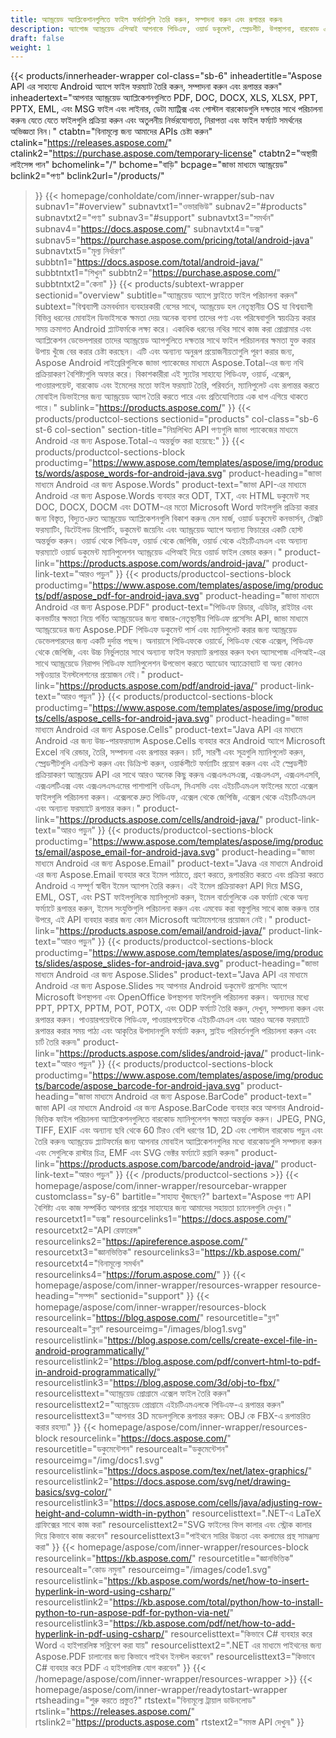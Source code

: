 ```yaml
---
title: অ্যান্ড্রয়েড অ্যাপ্লিকেশানগুলিতে ফাইল ফর্ম্যাটগুলি তৈরি করুন, সম্পাদনা করুন এবং রূপান্তর করুন৷
description: অ্যাপোজ অ্যান্ড্রয়েড এপিআই আপনাকে পিডিএফ, ওয়ার্ড ডকুমেন্ট, স্প্রেডশীট, উপস্থাপনা, বারকোড এবং ইমেলগুলি প্রক্রিয়া করার জন্য নিরাপদ এবং নির্ভরযোগ্য অ্যান্ড্রয়েড অ্যাপ তৈরি করতে দেয়।
draft: false
weight: 1
---
```

{{< products/innerheader-wrapper col-class="sb-6"
  inheadertitle="Aspose API এর সাহায্যে Android অ্যাপে ফাইল ফরম্যাট তৈরি করুন, সম্পাদনা করুন এবং রূপান্তর করুন"
  inheadertext="আপনার অ্যান্ড্রয়েড অ্যাপ্লিকেশনগুলিতে PDF, DOC, DOCX, XLS, XLSX, PPT, PPTX, EML, এবং MSG ফাইল এবং লাইনার, ডেটা ম্যাট্রিক্স এবং পোস্টাল বারকোডগুলি দক্ষতার সাথে পরিচালনা করুন৷ যেতে যেতে ফাইলগুলি প্রক্রিয়া করুন এবং অতুলনীয় নির্ভরযোগ্যতা, নিরাপত্তা এবং ফাইল ফর্ম্যাট সমর্থনের অভিজ্ঞতা নিন।"
  ctabtn="বিনামূল্যে জন্য আমাদের APIs চেষ্টা করুন"
  ctalink="https://releases.aspose.com/"
  ctalink2="https://purchase.aspose.com/temporary-license"
  ctabtn2="অস্থায়ী লাইসেন্স পান"
  bchomelink="/"
  bchome="বাড়ি"
  bcpage="জাভা মাধ্যমে অ্যান্ড্রয়েড"
  bclink2="পণ্য"
  bclink2url="/products/"
>}}
  {{< homepage/conholdate/com/inner-wrapper/sub-nav 
subnav1="#overview"
subnavtxt1="ওভারভিউ" 
subnav2="#products"
subnavtxt2="পণ্য" 
subnav3="#support"
subnavtxt3="সমর্থন" 
subnav4="https://docs.aspose.com/"
subnavtxt4="ডক্স" 
subnav5="https://purchase.aspose.com/pricing/total/android-java"
subnavtxt5="মূল্য নির্ধারণ" 
subbtn1="https://docs.aspose.com/total/android-java/"
subbtntxt1="শিখুন"
subbtn2="https://purchase.aspose.com/"
subbtntxt2="কেনা"
>}}
   {{< products/subtext-wrapper
   sectionid="overview" 
   subtitle="অ্যান্ড্রয়েড অ্যাপে ফ্লাইতে ফাইল পরিচালনা করুন"
   subtext="বিশ্বব্যাপী ক্রমবর্ধমান ব্যবহারকারী বেসের সাথে, অ্যান্ড্রয়েড হল নেতৃস্থানীয় OS যা বিশ্বব্যাপী বিভিন্ন ধরনের মোবাইল ডিভাইসকে ক্ষমতা দেয়৷ অনেক ব্যবসা তাদের পণ্য এবং পরিষেবাগুলি স্বয়ংক্রিয় করার সময় ক্রমাগত Android প্ল্যাটফর্মকে লক্ষ্য করে। একাধিক ধরনের নথির সাথে কাজ করা প্রোগ্রামার এবং অ্যাপ্লিকেশন ডেভেলপাররা তাদের অ্যান্ড্রয়েড অ্যাপগুলিতে দক্ষতার সাথে ফাইল পরিচালনার ক্ষমতা যুক্ত করার উপায় খুঁজে বের করার চেষ্টা করছেন। এটি এবং অন্যান্য অনুরূপ প্রয়োজনীয়তাগুলি পূরণ করার জন্য, Aspose Android লাইব্রেরিগুলিকে জাভা প্যাকেজের মাধ্যমে Aspose.Total-এর জন্য নথি প্রক্রিয়াকরণ বৈশিষ্ট্যগুলি অফার করে। বিকাশকারীরা এই স্যুটের সাহায্যে পিডিএফ, ওয়ার্ড, এক্সেল, পাওয়ারপয়েন্ট, বারকোড এবং ইমেলের মতো ফাইল ফরম্যাট তৈরি, পরিবর্তন, ম্যানিপুলেট এবং রূপান্তর করতে মোবাইল ডিভাইসের জন্য অ্যান্ড্রয়েড অ্যাপ তৈরি করতে পারে এবং প্রতিযোগিতায় এক ধাপ এগিয়ে থাকতে পারে।"
   sublink="https://products.aspose.com/"
>}} 
{{< products/productcol-sections
sectionid="products" 
col-class="sb-6 st-6 col-section"
section-title="নিম্নলিখিত API পণ্যগুলি জাভা প্যাকেজের মাধ্যমে Android এর জন্য Aspose.Total-এ অন্তর্ভুক্ত করা হয়েছে:"
>}}
{{< products/productcol-sections-block
productimg="https://www.aspose.com/templates/aspose/img/products/words/aspose_words-for-android-java.svg"
product-heading="জাভা মাধ্যমে Android এর জন্য Aspose.Words"
product-text="জাভা API-এর মাধ্যমে Android এর জন্য Aspose.Words ব্যবহার করে ODT, TXT, এবং HTML ডকুমেন্ট সহ DOC, DOCX, DOCM এবং DOTM-এর মতো Microsoft Word ফাইলগুলি প্রক্রিয়া করার জন্য বিস্তৃত, বিদ্যুত-দ্রুত অ্যান্ড্রয়েড অ্যাপ্লিকেশনগুলি বিকাশ করুন৷ মেল মার্জ, ওয়ার্ড ডকুমেন্ট কনভার্সন, টেক্সট ফরম্যাটিং, ডিটেইলড রিপোর্টিং, ডকুমেন্ট জয়েনিং এবং অ্যান্ড্রয়েড অ্যাপে অন্যান্য ফিচারের একটি হোস্ট অন্তর্ভুক্ত করুন। ওয়ার্ড থেকে পিডিএফ, ওয়ার্ড থেকে জেপিজি, ওয়ার্ড থেকে এইচটিএমএল এবং অন্যান্য ফরম্যাটে ওয়ার্ড ডকুমেন্ট ম্যানিপুলেশন অ্যান্ড্রয়েড এপিআই দিয়ে ওয়ার্ড ফাইল রেন্ডার করুন।"
product-link="https://products.aspose.com/words/android-java/" 
product-link-text="আরও পড়ুন"
>}}
{{< products/productcol-sections-block
productimg="https://www.aspose.com/templates/aspose/img/products/pdf/aspose_pdf-for-android-java.svg"
product-heading="জাভা মাধ্যমে Android এর জন্য Aspose.PDF"
product-text="পিডিএফ রিডার, এডিটর, রাইটার এবং কনভার্টার ক্ষমতা নিয়ে গর্বিত অ্যান্ড্রয়েডের জন্য বাজার-নেতৃস্থানীয় পিডিএফ প্রসেসিং API, জাভা মাধ্যমে অ্যান্ড্রয়েডের জন্য Aspose.PDF পিডিএফ ডকুমেন্ট পার্স এবং ম্যানিপুলেট করার জন্য অ্যান্ড্রয়েড ডেভেলপারদের জন্য একটি দুর্দান্ত পছন্দ। অনায়াসে পিডিএফকে ওয়ার্ডে, পিডিএফ থেকে এক্সেল, পিডিএফ থেকে জেপিজি, এবং উচ্চ নির্ভুলতার সাথে অন্যান্য ফাইল ফরম্যাট রূপান্তর করুন যখন অ্যাসপোজ এপিআই-এর সাথে অ্যান্ড্রয়েডে নিরাপদ পিডিএফ ম্যানিপুলেশন উপভোগ করতে অ্যাডোব অ্যাক্রোব্যাট বা অন্য কোনও সফ্টওয়্যার ইনস্টলেশনের প্রয়োজন নেই।"
product-link="https://products.aspose.com/pdf/android-java/" 
product-link-text="আরও পড়ুন"
>}}
{{< products/productcol-sections-block
productimg="https://www.aspose.com/templates/aspose/img/products/cells/aspose_cells-for-android-java.svg"
product-heading="জাভা মাধ্যমে Android এর জন্য Aspose.Cells"
product-text="Java API এর মাধ্যমে Android এর জন্য উচ্চ-পারফরম্যান্স Aspose.Cells ব্যবহার করে Android অ্যাপে Microsoft Excel নথি রেন্ডার, তৈরি, সম্পাদনা এবং রূপান্তর করুন। চার্ট, সারণী এবং সূত্রগুলি ম্যানিপুলেট করুন, স্প্রেডশীটগুলি এনক্রিপ্ট করুন এবং ডিক্রিপ্ট করুন, ওয়ার্কশীটে ফর্ম্যাটিং প্রয়োগ করুন এবং এই স্প্রেডশীট প্রক্রিয়াকরণ অ্যান্ড্রয়েড API এর সাথে আরও অনেক কিছু করুন৷ এক্সএলএসএক্স, এক্সএলএস, এক্সএলএসবি, এক্সএলটিএক্স এবং এক্সএলএসএমের পাশাপাশি ওডিএস, সিএসভি এবং এইচটিএমএল ফাইলের মতো এক্সেল ফাইলগুলি পরিচালনা করুন। এক্সেলকে দ্রুত পিডিএফ, এক্সেল থেকে জেপিজি, এক্সেল থেকে এইচটিএমএল এবং অন্যান্য ফরম্যাটে রূপান্তর করুন।"
product-link="https://products.aspose.com/cells/android-java/" 
product-link-text="আরও পড়ুন"
>}}
{{< products/productcol-sections-block
productimg="https://www.aspose.com/templates/aspose/img/products/email/aspose_email-for-android-java.svg"
product-heading="জাভা মাধ্যমে Android এর জন্য Aspose.Email"
product-text="Java এর মাধ্যমে Android এর জন্য Aspose.Email ব্যবহার করে ইমেল পাঠাতে, গ্রহণ করতে, রূপান্তরিত করতে এবং প্রক্রিয়া করতে Android এ সম্পূর্ণ স্বাধীন ইমেল অ্যাপস তৈরি করুন। এই ইমেল প্রক্রিয়াকরণ API দিয়ে MSG, EML, OST, এবং PST ফাইলগুলিকে ম্যানিপুলেট করুন, ইমেল বার্তাগুলিকে এক ফর্ম্যাট থেকে অন্য ফর্ম্যাটে রূপান্তর করুন, ইমেল সংযুক্তিগুলি পরিচালনা করুন এবং এমবেড করা বস্তুগুলির সাথে কাজ করুন৷ তার উপরে, এই API ব্যবহার করার জন্য কোন Microsoft অটোমেশনের প্রয়োজন নেই।"
product-link="https://products.aspose.com/email/android-java/" 
product-link-text="আরও পড়ুন"
>}}
{{< products/productcol-sections-block
productimg="https://www.aspose.com/templates/aspose/img/products/slides/aspose_slides-for-android-java.svg"
product-heading="জাভা মাধ্যমে Android এর জন্য Aspose.Slides"
product-text="Java API এর মাধ্যমে Android এর জন্য Aspose.Slides সহ আপনার Android ডকুমেন্ট প্রসেসিং অ্যাপে Microsoft উপস্থাপনা এবং OpenOffice উপস্থাপনা ফাইলগুলি পরিচালনা করুন। অন্যদের মধ্যে PPT, PPTX, PPTM, POT, POTX, এবং ODP ফর্ম্যাট তৈরি করুন, দেখুন, সম্পাদনা করুন এবং রূপান্তর করুন। পাওয়ারপয়েন্টকে পিডিএফ, পাওয়ারপয়েন্টকে এইচটিএমএল এবং আরও অনেক ফরম্যাটে রূপান্তর করার সময় পাঠ্য এবং আকৃতির উপাদানগুলি ফর্ম্যাট করুন, স্লাইড পরিবর্তনগুলি পরিচালনা করুন এবং চার্ট তৈরি করুন৷"
product-link="https://products.aspose.com/slides/android-java/" 
product-link-text="আরও পড়ুন"
>}}
{{< products/productcol-sections-block
productimg="https://www.aspose.com/templates/aspose/img/products/barcode/aspose_barcode-for-android-java.svg"
product-heading="জাভা মাধ্যমে Android এর জন্য Aspose.BarCode"
product-text=" জাভা API এর মাধ্যমে Android এর জন্য Aspose.BarCode ব্যবহার করে আপনার Android-ভিত্তিক ফাইল পরিচালনা অ্যাপ্লিকেশনগুলিতে বারকোড ম্যানিপুলেশন ক্ষমতা অন্তর্ভুক্ত করুন। JPEG, PNG, TIFF, EXIF এবং অন্যান্য ছবি থেকে 60 টিরও বেশি ধরণের 1D, 2D এবং পোস্টাল বারকোড পড়ুন এবং তৈরি করুন৷ অ্যান্ড্রয়েড প্ল্যাটফর্মের জন্য আপনার মোবাইল অ্যাপ্লিকেশনগুলির মধ্যে বারকোডগুলি সম্পাদনা করুন এবং সেগুলিকে রাস্টার চিত্র, EMF এবং SVG ভেক্টর ফর্ম্যাটে রপ্তানি করুন৷"
product-link="https://products.aspose.com/barcode/android-java/" 
product-link-text="আরও পড়ুন"
>}} 
{{< /products/productcol-sections >}}
{{< homepage/aspose/com/inner-wrapper/resourcebar-wrapper
customclass="sy-6"
bartitle="সাহায্য খুঁজছেন?"
bartext="Aspose পণ্য API বৈশিষ্ট্য এবং কাজ সম্পর্কিত আপনার প্রশ্নের সাহায্যের জন্য আমাদের সহায়তা চ্যানেলগুলি দেখুন।"
resourcetxt1="ডক্স"
resourcelinks1="https://docs.aspose.com/"
resourcetxt2="API রেফারেন্স"
resourcelinks2="https://apireference.aspose.com/"
resourcetxt3="জ্ঞানভিত্তিক"
resourcelinks3="https://kb.aspose.com/"
resourcetxt4="বিনামূল্যে সমর্থন"
resourcelinks4="https://forum.aspose.com/"
>}}
{{< homepage/aspose/com/inner-wrapper/resources-wrapper
resource-heading="সম্পদ"
sectionid="support"
>}}
{{< homepage/aspose/com/inner-wrapper/resources-block
resourcelink="https://blog.aspose.com/"
resourcetitle="ব্লগ"
resourcealt="ব্লগ"
resourceimg="/images/blog1.svg"
resourcelistlink="https://blog.aspose.com/cells/create-excel-file-in-android-programmatically/"
resourcelistlink2="https://blog.aspose.com/pdf/convert-html-to-pdf-in-android-programmatically/"
resourcelistlink3="https://blog.aspose.com/3d/obj-to-fbx/"
resourcelisttext="অ্যান্ড্রয়েড প্রোগ্রামে এক্সেল ফাইল তৈরি করুন"
resourcelisttext2="অ্যান্ড্রয়েড প্রোগ্রামে এইচটিএমএলকে পিডিএফ-এ রূপান্তর করুন"
resourcelisttext3="আপনার 3D মডেলগুলিকে রূপান্তর করুন: OBJ কে FBX-এ রূপান্তরিত করার রহস্য৷"
>}}
{{< homepage/aspose/com/inner-wrapper/resources-block
resourcelink="https://docs.aspose.com/"
resourcetitle="ডকুমেন্টেশন"
resourcealt="ডকুমেন্টেশন"
resourceimg="/img/docs1.svg"
resourcelistlink="https://docs.aspose.com/tex/net/latex-graphics/"
resourcelistlink2="https://docs.aspose.com/svg/net/drawing-basics/svg-color/"
resourcelistlink3="https://docs.aspose.com/cells/java/adjusting-row-height-and-column-width-in-python"
resourcelisttext=".NET-এ LaTeX গ্রাফিক্সের সাথে কাজ করা"
resourcelisttext2="SVG ফাইলের ফিল কালার এবং স্ট্রোক কালার দিয়ে কিভাবে কাজ করবেন"
resourcelisttext3="পাইথনে সারির উচ্চতা এবং কলামের প্রস্থ সামঞ্জস্য করা"
>}}
{{< homepage/aspose/com/inner-wrapper/resources-block
resourcelink="https://kb.aspose.com/"
resourcetitle="জ্ঞানভিত্তিক"
resourcealt="কোড নমুনা"
resourceimg="/images/code1.svg"
resourcelistlink="https://kb.aspose.com/words/net/how-to-insert-hyperlink-in-word-using-csharp/"
resourcelistlink2="https://kb.aspose.com/total/python/how-to-install-python-to-run-aspose-pdf-for-python-via-net/"
resourcelistlink3="https://kb.aspose.com/pdf/net/how-to-add-hyperlink-in-pdf-using-csharp/"
resourcelisttext="কিভাবে C# ব্যবহার করে Word এ হাইপারলিঙ্ক সন্নিবেশ করা যায়"
resourcelisttext2=".NET এর মাধ্যমে পাইথনের জন্য Aspose.PDF চালানোর জন্য কিভাবে পাইথন ইনস্টল করবেন"
resourcelisttext3="কিভাবে C# ব্যবহার করে PDF এ হাইপারলিঙ্ক যোগ করবেন"
>}}
{{< /homepage/aspose/com/inner-wrapper/resources-wrapper >}}
{{< homepage/aspose/com/inner-wrapper/readytostart-wrapper
rtsheading="শুরু করতে প্রস্তুত?"
rtstext="বিনামূল্যে ট্রায়াল ডাউনলোড"
rtslink="https://releases.aspose.com/"
rtslink2="https://products.aspose.com"
rtstext2="সমস্ত API দেখুন৷"
>}}
